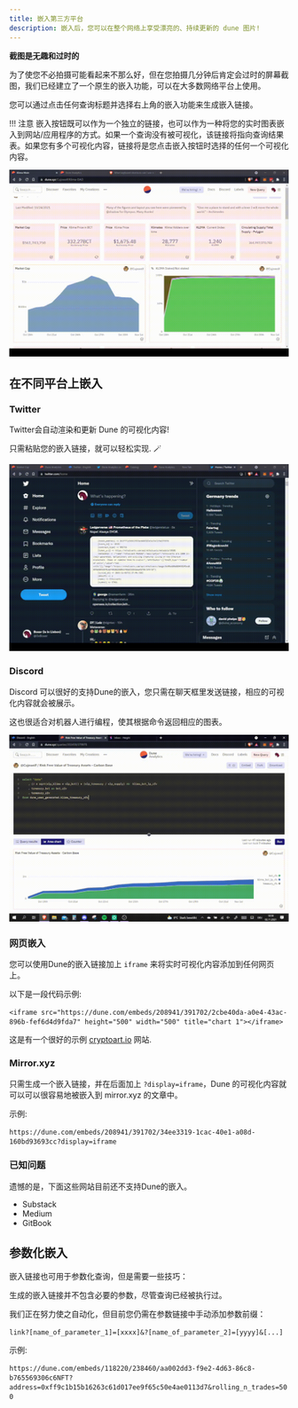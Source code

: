 ```yaml
---
title: 嵌入第三方平台
description: 嵌入后，您可以在整个网络上享受漂亮的、持续更新的 dune 图片!
---
```


**截图是无趣和过时的**

为了使您不必拍摄可能看起来不那么好，但在您拍摄几分钟后肯定会过时的屏幕截图，我们已经建立了一个原生的嵌入功能，可以在大多数网络平台上使用。

您可以通过点击任何查询标题并选择右上角的嵌入功能来生成嵌入链接。

!!! 注意
    嵌入按钮既可以作为一个独立的链接，也可以作为一种将您的实时图表嵌入到网站/应用程序的方式。如果一个查询没有被可视化，该链接将指向查询结果表。如果您有多个可视化内容，链接将是您点击嵌入按钮时选择的任何一个可视化内容。

![生成一个嵌入链接](images/embed-link.gif)

## 在不同平台上嵌入

### Twitter

Twitter会自动渲染和更新 Dune 的可视化内容!

只需粘贴您的嵌入链接，就可以轻松实现. 🪄

![Twitter会自动正确显示嵌入链接](images/twitter.gif)

### Discord

Discord 可以很好的支持Dune的嵌入，您只需在聊天框里发送链接，相应的可视化内容就会被展示。

这也很适合对机器人进行编程，使其根据命令返回相应的图表。

![Discord](images/discord.gif)

### 网页嵌入

您可以使用Dune的嵌入链接加上 `iframe` 来将实时可视化内容添加到任何网页上。

以下是一段代码示例:

`<iframe src="https://dune.com/embeds/208941/391702/2cbe40da-a0e4-43ac-896b-fef6d4d9fda7" height="500" width="500" title="chart 1"></iframe>`

这是有一个很好的示例 [cryptoart.io](https://cryptoart.io/data) 网站.

### Mirror.xyz

只需生成一个嵌入链接，并在后面加上 `?display=iframe`，Dune 的可视化内容就可以可以很容易地被嵌入到 mirror.xyz 的文章中。

示例:

`https://dune.com/embeds/208941/391702/34ee3319-1cac-40e1-a08d-160bd93693cc?display=iframe`

### 已知问题

遗憾的是，下面这些网站目前还不支持Dune的嵌入。

* Substack
* Medium
* GitBook

## 参数化嵌入

嵌入链接也可用于参数化查询，但是需要一些技巧：

生成的嵌入链接并不包含必要的参数，尽管查询已经被执行过。

我们正在努力使之自动化，但目前您仍需在参数链接中手动添加参数前缀：

`link?[name_of_parameter_1]=[xxxx]&?[name_of_parameter_2]=[yyyy]&[...]`

示例:

`https://dune.com/embeds/118220/238460/aa002dd3-f9e2-4d63-86c8-b765569306c6NFT?address=0xff9c1b15b16263c61d017ee9f65c50e4ae0113d7&rolling_n_trades=500`
